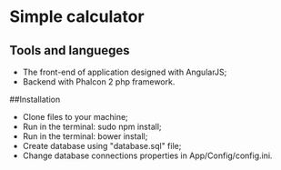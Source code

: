 # Simple calculator

## Tools and langueges

 - The front-end of application designed with AngularJS;
 - Backend with Phalcon 2 php framework.
 

##Installation
- Clone files to your machine;
- Run in the terminal: sudo npm install;
- Run in the terminal: bower install;
- Create database using "database.sql" file;
- Change database connections properties in App/Config/config.ini.

